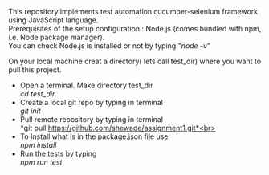 This repository implements test automation  cucumber-selenium framework using JavaScript language.<br>
Prerequisites of the setup configuration : Node.js (comes bundled with npm, i.e. Node package manager). <br>
You can check  Node.js is installed or not by typing "*node -v*"<br>

On your local machine creat a directory( lets call test_dir)  where you want to pull this project.<br>
- Open a terminal. Make directory test_dir<br>
*cd test_dir*<br>
- Create a local git repo by typing in terminal<br>
*git init*<br>
- Pull remote repository by typing in terminal<br>
*git pull https://github.com/shewade/assignment1.git*<br>
- To Install what is in the package.json file use<br>
 *npm install*<br>
- Run the tests by typing<br>
*npm run test*<br>
